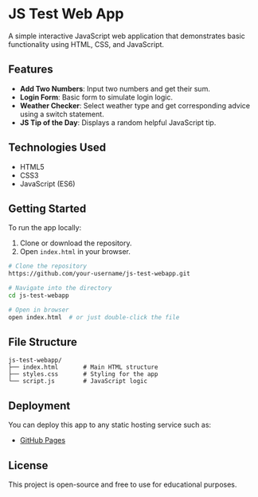 # JS Test Web App

A simple interactive JavaScript web application that demonstrates basic functionality using HTML, CSS, and JavaScript.

## Features

- **Add Two Numbers**: Input two numbers and get their sum.
- **Login Form**: Basic form to simulate login logic.
- **Weather Checker**: Select weather type and get corresponding advice using a switch statement.
- **JS Tip of the Day**: Displays a random helpful JavaScript tip.

## Technologies Used

- HTML5
- CSS3
- JavaScript (ES6)

## Getting Started

To run the app locally:

1. Clone or download the repository.
2. Open `index.html` in your browser.

```bash
# Clone the repository
https://github.com/your-username/js-test-webapp.git

# Navigate into the directory
cd js-test-webapp

# Open in browser
open index.html  # or just double-click the file
```

## File Structure

```
js-test-webapp/
├── index.html       # Main HTML structure
├── styles.css       # Styling for the app
└── script.js        # JavaScript logic
```

## Deployment

You can deploy this app to any static hosting service such as:
- [GitHub Pages](https://pages.github.com/)

## License

This project is open-source and free to use for educational purposes.
